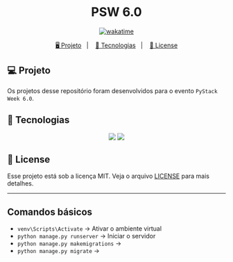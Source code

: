 <h1 align="center">
  PSW 6.0
</h1>

<p align="center">
  <a href="https://wakatime.com/badge/user/68660678-6b86-4b78-98df-f5f41a37e1bc/project/e0f49475-be4f-4546-9607-ccf74f5df13b"><img src="https://wakatime.com/badge/user/68660678-6b86-4b78-98df-f5f41a37e1bc/project/e0f49475-be4f-4546-9607-ccf74f5df13b.svg" alt="wakatime"></a>
</p>

<p align="center">
  <a href="#-projeto">🖥️ Projeto</a>&nbsp;&nbsp;&nbsp;|&nbsp;&nbsp;&nbsp;
  <a href="#-tecnologias">🚀 Tecnologias</a>&nbsp;&nbsp;&nbsp;|&nbsp;&nbsp;&nbsp;
  <a href="#-license">📝 License</a>
</p>

## 💻 Projeto

Os projetos desse repositório foram desenvolvidos para o evento `PyStack Week 6.0`.


## 🚀 Tecnologias

<p align="center">
  <img src="https://img.shields.io/badge/python-3670A0?style=for-the-badge&logo=python&logoColor=ffdd54">
  <img src="https://img.shields.io/badge/django-%23092E20.svg?style=for-the-badge&logo=django&logoColor=white">
</p>

## 📝 License

Esse projeto está sob a licença MIT. Veja o arquivo [LICENSE](LICENSE) para mais detalhes.

---

## Comandos básicos

- `venv\Scripts\Activate` -> Ativar o ambiente virtual
- `python manage.py runserver` -> Iniciar o servidor
- `python manage.py makemigrations` ->
- `python manage.py migrate` ->
